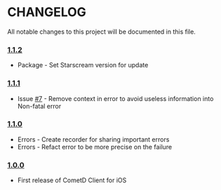 # CHANGELOG
All notable changes to this project will be documented in this file.

### [1.1.2](https://github.com/Insurlytech/CometDClient-iOS/1.1.2)

* Package - Set Starscream version for update  

### [1.1.1](https://github.com/Insurlytech/CometDClient-iOS/1.1.1)

* Issue [#7](https://github.com/Insurlytech/CometDClient-iOS/issues/7) - Remove context in error to avoid useless information into Non-fatal error  

### [1.1.0](https://github.com/Insurlytech/CometDClient-iOS/1.1.0)

* Errors - Create recorder for sharing important errors  
* Errors - Refact error to be more precise on the failure  

### [1.0.0](https://github.com/Insurlytech/CometDClient-iOS/1.0.0)
 
 * First release of CometD Client for iOS
